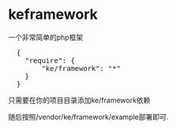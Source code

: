 # keframework
<p>一个非常简单的php框架</p>
<pre>
  {
    "require": {
        "ke/framework": "*"
    }
  }
</pre>
<p>只需要在你的项目目录添加ke/framework依赖</p>
  <p>随后按照/vendor/ke/framework/example部署即可.</p>

